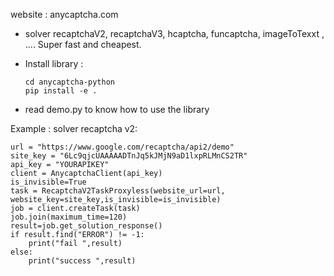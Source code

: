 
website : anycaptcha.com

* solver recaptchaV2, recaptchaV3, hcaptcha, funcaptcha, imageToTexxt , .... Super fast and cheapest.

* Install library :

      cd anycaptcha-python
      pip install -e .

* read demo.py to know how to use the library


Example : solver recaptcha v2:

    url = "https://www.google.com/recaptcha/api2/demo"
    site_key = "6Lc9qjcUAAAAADTnJq5kJMjN9aD1lxpRLMnCS2TR"
    api_key = "YOURAPIKEY"
    client = AnycaptchaClient(api_key)
    is_invisible=True
    task = RecaptchaV2TaskProxyless(website_url=url, website_key=site_key,is_invisible=is_invisible)
    job = client.createTask(task)
    job.join(maximum_time=120)
    result=job.get_solution_response()
    if result.find("ERROR") != -1:
        print("fail ",result)
    else:
        print("success ",result)


